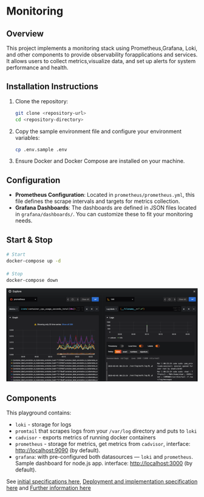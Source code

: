 # Monitoring

## Overview

This project implements a monitoring stack using Prometheus,Grafana, Loki, and other components to provide observability forapplications and services. It allows users to collect metrics,visualize data, and set up alerts for system performance and health.

## Installation Instructions

1. Clone the repository:

    ```bash
    git clone <repository-url>
    cd <repository-directory>
    ```

2. Copy the sample environment file and configure your environment variables:

    ```bash
    cp .env.sample .env
    ```

3. Ensure Docker and Docker Compose are installed on your machine.

## Configuration

- **Prometheus Configuration**: Located in `prometheus/prometheus.yml`, this file defines the scrape intervals and targets for metrics collection.
- **Grafana Dashboards**: The dashboards are defined in JSON files located in `grafana/dashboards/`. You can customize these to fit your monitoring needs.

## Start & Stop

```bash
# Start
docker-compose up -d

# Stop
docker-compose down
```

<p align="center"><img src="_pics/prometheus_loki.png" alt="Grafana splitted dashboard: prometheus with loki" width="700"></p>

## Components

This playground contains:

- `loki` - storage for logs
- `promtail` that scrapes logs from your `/var/log` directory and puts to `loki`
- `cadvisor` - exports metrics of running docker containers
- `prometheus` - storage for metrics, get metrics from `cadvisor`, interface: [http://localhost:9090](http://localhost:9090) (by default).
- `grafana`: with pre-configured both datasources — `loki` and `prometheus`. Sample dashboard for node.js app. interface: [http://localhost:3000](http://localhost:3000) (by default).

See [initial specifications here](./docs/design-document.md), [Deployment and implementation specification here](./docs/design-document.md#configuration-and-deployment-settings) and [Further information here](./docs/further-informations.md)
